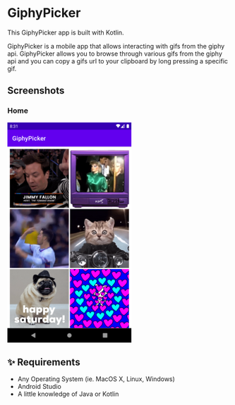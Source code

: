 # GiphyPicker

This GiphyPicker app is built with Kotlin.

GiphyPicker is a mobile app that allows interacting with gifs from the giphy api. GiphyPicker allows you to browse through various gifs from the giphy api and you can copy a gifs url to your clipboard by long pressing a specific gif.

## Screenshots

### Home

<img src="screenshots/home.png" height="500em" />

## ✨ Requirements

- Any Operating System (ie. MacOS X, Linux, Windows)
- Android Studio
- A little knowledge of Java or Kotlin
